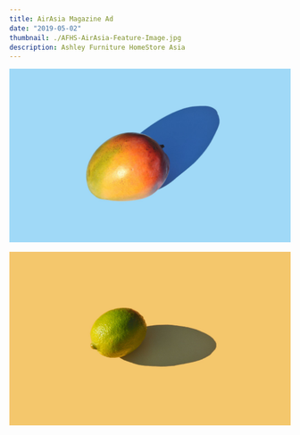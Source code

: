 ```yaml
---
title: AirAsia Magazine Ad
date: "2019-05-02"
thumbnail: ./AFHS-AirAsia-Feature-Image.jpg
description: Ashley Furniture HomeStore Asia
---
```


![Fruits](./mike-dorner-173503-unsplash.jpg)

<div class="kg-card kg-image-card kg-width-wide">

![Fruits](./mike-dorner-173504-unsplash.jpg)

</div>
